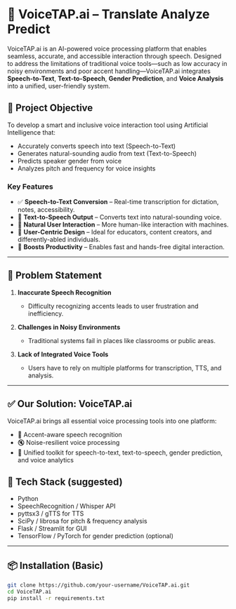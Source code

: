# 🎤 VoiceTAP.ai – Translate Analyze Predict

VoiceTAP.ai is an AI-powered voice processing platform that enables seamless, accurate, and accessible interaction through speech. Designed to address the limitations of traditional voice tools—such as low accuracy in noisy environments and poor accent handling—VoiceTAP.ai integrates **Speech-to-Text**, **Text-to-Speech**, **Gender Prediction**, and **Voice Analysis** into a unified, user-friendly system.

## 🚀 Project Objective

To develop a smart and inclusive voice interaction tool using Artificial Intelligence that:

- Accurately converts speech into text (Speech-to-Text)
- Generates natural-sounding audio from text (Text-to-Speech)
- Predicts speaker gender from voice
- Analyzes pitch and frequency for voice insights

### Key Features

- ✅ **Speech-to-Text Conversion** – Real-time transcription for dictation, notes, accessibility.
- 🔁 **Text-to-Speech Output** – Converts text into natural-sounding voice.
- 🧠 **Natural User Interaction** – More human-like interaction with machines.
- 👥 **User-Centric Design** – Ideal for educators, content creators, and differently-abled individuals.
- 🚀 **Boosts Productivity** – Enables fast and hands-free digital interaction.

---

## 🧩 Problem Statement

1. **Inaccurate Speech Recognition**  
   - Difficulty recognizing accents leads to user frustration and inefficiency.

2. **Challenges in Noisy Environments**  
   - Traditional systems fail in places like classrooms or public areas.

3. **Lack of Integrated Voice Tools**  
   - Users have to rely on multiple platforms for transcription, TTS, and analysis.

---

## ✅ Our Solution: VoiceTAP.ai

VoiceTAP.ai brings all essential voice processing tools into one platform:

- 🎯 Accent-aware speech recognition
- 🔇 Noise-resilient voice processing
- 🧩 Unified toolkit for speech-to-text, text-to-speech, gender prediction, and voice analytics


## 🔧 Tech Stack (suggested)

- Python
- SpeechRecognition / Whisper API
- pyttsx3 / gTTS for TTS
- SciPy / librosa for pitch & frequency analysis
- Flask / Streamlit for GUI
- TensorFlow / PyTorch for gender prediction (optional)

---

## 📦 Installation (Basic)

```bash
git clone https://github.com/your-username/VoiceTAP.ai.git
cd VoiceTAP.ai
pip install -r requirements.txt
